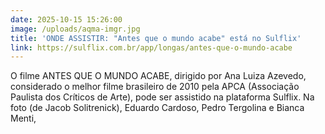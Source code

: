 ```yaml
---
date: 2025-10-15 15:26:00
image: /uploads/aqma-imgr.jpg
title: 'ONDE ASSISTIR: "Antes que o mundo acabe" está no Sulflix'
link: https://sulflix.com.br/app/longas/antes-que-o-mundo-acabe
---
```

O filme ANTES QUE O MUNDO ACABE, dirigido por Ana Luiza Azevedo, considerado o melhor filme brasileiro de 2010 pela APCA (Associação Paulista dos Críticos de Arte), pode ser assistido na plataforma Sulflix. Na foto (de Jacob Solitrenick), Eduardo Cardoso, Pedro Tergolina e Bianca Menti,
